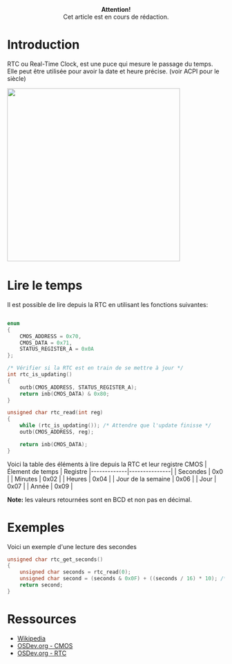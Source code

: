 <center>
<b>Attention!</b><br>Cet article est en cours de rédaction.
</center>

# Introduction

RTC ou Real-Time Clock, est une puce qui mesure le passage du temps.
Elle peut être utilisée pour avoir la date et heure précise. (voir ACPI pour le siècle)

<img src="https://upload.wikimedia.org/wikipedia/commons/thumb/6/60/Dallas-Semiconductor-DS1287-Real-Time-IC.jpg/1920px-Dallas-Semiconductor-DS1287-Real-Time-IC.jpg" width="400">


# Lire le temps
Il est possible de lire depuis la RTC en utilisant les fonctions suivantes:
```c

enum 
{
    CMOS_ADDRESS = 0x70,
    CMOS_DATA = 0x71,
    STATUS_REGISTER_A = 0x0A
};

/* Vérifier si la RTC est en train de se mettre à jour */
int rtc_is_updating()
{
    outb(CMOS_ADDRESS, STATUS_REGISTER_A);
    return inb(CMOS_DATA) & 0x80;
}

unsigned char rtc_read(int reg)
{
    while (rtc_is_updating()); /* Attendre que l'update finisse */
    outb(CMOS_ADDRESS, reg);

    return inb(CMOS_DATA);
}
```
Voici la table des éléments à lire depuis la RTC et leur registre CMOS
| Élement de temps | Registre
|-------------|---------------|
| Secondes    | 0x0           |
| Minutes     | 0x02          |
| Heures      | 0x04         |
| Jour de la semaine      | 0x06         |
| Jour        | 0x07           |
| Année       | 0x09           |

**Note:** les valeurs retournées sont en BCD et non pas en décimal.
# Exemples
Voici un exemple d'une lecture des secondes

```c
unsigned char rtc_get_seconds()
{
    unsigned char seconds = rtc_read(0);
    unsigned char second = (seconds & 0x0F) + ((seconds / 16) * 10); /* Convertir au décimal */
    return second;
}
```

# Ressources
- [Wikipedia](https://en.wikipedia.org/wiki/Real-time_clock)
- [OSDev.org - CMOS](https://wiki.osdev.org/CMOS)
- [OSDev.org - RTC](https://wiki.osdev.org/RTC)
